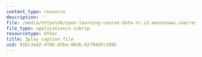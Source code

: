 ```yaml
---
content_type: resource
description: ''
file: /media/https%3A/open-learning-course-data-rc.s3.amazonaws.com/res-ll-005-mathematics-of-big-data-and-machine-learning-january-iap-2020/01bc3ad2d74bd3ba003b62704dfc1895_iCAZLl6nq4c.srt
file_type: application/x-subrip
resourcetype: Other
title: 3play caption file
uid: 01bc3ad2-d74b-d3ba-003b-62704dfc1895
---
```

